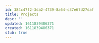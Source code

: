 ```yaml
---
id: 384c47f2-3da2-4739-8a64-c37e67d27daf
title: Projects
desc: ''
updated: 1611839486371
created: 1611839486371
stub: true
---
```


